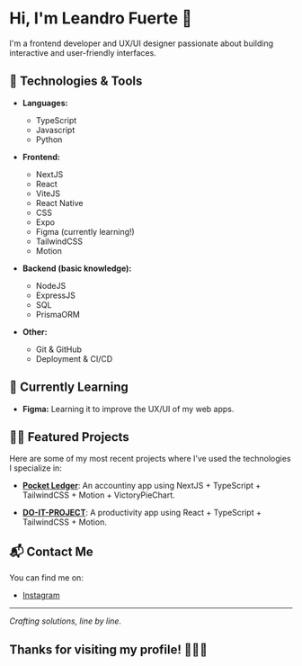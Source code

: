 # Hi, I'm Leandro Fuerte 👋

I'm a frontend developer and UX/UI designer passionate about building interactive and user-friendly interfaces. 

## 🚀 Technologies & Tools

- **Languages:**
  - TypeScript
  - Javascript
  - Python

- **Frontend:**
  - NextJS
  - React
  - ViteJS
  - React Native
  - CSS
  - Expo
  - Figma (currently learning!)
  - TailwindCSS
  - Motion

- **Backend (basic knowledge):**
  - NodeJS
  - ExpressJS
  - SQL
  - PrismaORM

- **Other:**
  - Git & GitHub
  - Deployment & CI/CD

## 🌱 Currently Learning

- **Figma:** Learning it to improve the UX/UI of my web apps.

## 👨‍💻 Featured Projects

Here are some of my most recent projects where I’ve used the technologies I specialize in:

- [**Pocket Ledger**](https://github.com/fantasyfuerte/pocket-ledger): An accountiny app using NextJS + TypeScript + TailwindCSS + Motion + VictoryPieChart.

- [**DO-IT-PROJECT**](https://github.com/fantasyfuerte/DO-IT-PROJECT): A productivity app using React + TypeScript + TailwindCSS + Motion.



## 📬 Contact Me

You can find me on:

- [Instagram](https://www.instagram.com/fuerte.ts)

---

_Crafting solutions, line by line._

## Thanks for visiting my profile! 👨‍💻✨


